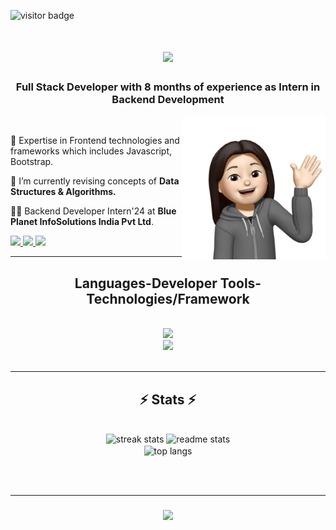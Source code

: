 ![visitor badge](https://visitor-badge.laobi.icu/badge?page_id=jwenjian.visitor-badge&left_text=MyPageVisitors)

<h1 align="center">
    <img src="https://readme-typing-svg.herokuapp.com/?font=Righteous&size=35&font+color=green&center=true&vCenter=true&width=500&height=70&duration=4000&lines=Hi+There!+👋;+I'm+Pragya+Singh!;" />
</h1>

<h3 align="center">Full Stack Developer with 8 months of experience as Intern in Backend Development </h3>
<!-- <img align="right" alt="coding" width="200" src="https://github.com/ananyaa01/ananyaa01/blob/main/Images/codercat1.png"> -->
<img align="right" alt="coding" width="230" src="https://github.com/ananyaa01/ananyaa01/blob/main/Images/Image%202.png">



<br/>

<div align="left">
 
 🔭 Expertise in Frontend technologies and frameworks which includes Javascript, Bootstrap.
 
 🌱 I’m currently revising concepts of **Data Structures & Algorithms.**

 👩‍💻 Backend Developer Intern'24 at **Blue Planet InfoSolutions India Pvt Ltd**.
 
 </div>
 
<div align="left"> 
  <a href="mailto:pragyaaa.singh22@gmail.com">
    <img src="https://img.shields.io/badge/Gmail-333333?style=for-the-badge&logo=gmail&logoColor=red" />
  </a>
  <a href="https://www.linkedin.com/in/pragya-singh-093507253/" target="_blank">
    <img src="https://img.shields.io/badge/LinkedIn-0077B5?style=for-the-badge&logo=linkedin&logoColor=white" target="_blank" />
  </a>
  <a href="leetcode.com/u/pragyaa09__/" target="_blank">
    <img src="https://img.shields.io/badge/LeetCode-0077B5?style=for-the-badge&logo=leetcode&logoColor=yellow&color=gray" target="_blank" />
  </a>
 
</div>

 <hr/>
 
<h2 align="center">Languages-Developer Tools- Technologies/Framework</h2>
<br/>
<div align="center">
    <img src="https://skillicons.dev/icons?i=html,css,bootstrap,javascript,mysql,php" /><br>
    <img src="https://skillicons.dev/icons?i=mongodb,react,nodejs,express,java,vscode,bitbucket,git,github" />
</div>

<br/>
<hr/>

<h2 align="center">⚡ Stats ⚡</h2>
<br>
<div align=center>
  <img width=390 src="https://streak-stats.demolab.com/?user=ananyaa01&count_private=true&theme=material-palenight&border_radius=10" alt="streak stats"/>
  <img width=390 src="https://github-readme-stats-salesp07.vercel.app/api?username=ananyaa01&count_private=true&show_icons=true&theme=material-palenight&rank_icon=github&border_radius=10" alt="readme stats" />
  <br/>
  <img width=325 align="center" src="https://github-readme-stats-salesp07.vercel.app/api/top-langs/?username=ananyaa01&hide=HTML&langs_count=8&layout=compact&theme=material-palenight&border_radius=10&size_weight=0.5&count_weight=0.5&exclude_repo=github-readme-stats" alt="top langs" />
</div>

<br/><br/>
<hr/>

<h3 align="center">
    <img src="https://readme-typing-svg.herokuapp.com/?font=Righteous&size=25&center=true&vCenter=true&width=500&height=70&duration=4000&lines=Thanks+for+visiting!+✌️;+Shoot+me+a+message+on+Linkedin!:)">
</h3>

<br/>



